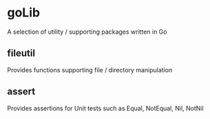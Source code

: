 goLib
=======

A selection of utility / supporting packages written in Go

fileutil
--------
Provides functions supporting file / directory manipulation

assert
------
Provides assertions for Unit tests such as Equal, NotEqual, Nil, NotNil
